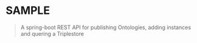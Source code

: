 # SAMPLE
> A spring-boot REST API for publishing Ontologies, adding instances and quering a Triplestore

